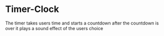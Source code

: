 # Timer-Clock
The timer takes users time and starts a countdown after the countdown is over it plays a sound effect of the users choice
